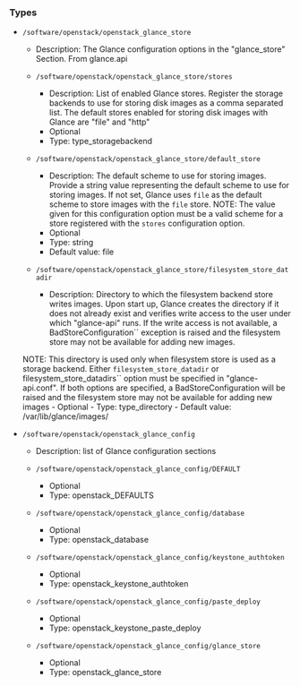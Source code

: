 
### Types

 - `/software/openstack/openstack_glance_store`
    - Description:
    The Glance configuration options in the "glance_store" Section.
    From glance.api

    - `/software/openstack/openstack_glance_store/stores`
        - Description: List of enabled Glance stores.
    Register the storage backends to use for storing disk images
    as a comma separated list. The default stores enabled for
    storing disk images with Glance are "file" and "http"
        - Optional
        - Type: type_storagebackend
    - `/software/openstack/openstack_glance_store/default_store`
        - Description: The default scheme to use for storing images.
    Provide a string value representing the default scheme to use for
    storing images. If not set, Glance uses ``file`` as the default
    scheme to store images with the ``file`` store.
    NOTE: The value given for this configuration option must be a valid
    scheme for a store registered with the ``stores`` configuration
    option.
        - Optional
        - Type: string
        - Default value: file
    - `/software/openstack/openstack_glance_store/filesystem_store_datadir`
        - Description: Directory to which the filesystem backend store writes images.
    Upon start up, Glance creates the directory if it does not already
    exist and verifies write access to the user under which
    "glance-api" runs. If the write access is not available, a
    BadStoreConfiguration`` exception is raised and the filesystem
    store may not be available for adding new images.

    NOTE: This directory is used only when filesystem store is used as a
    storage backend. Either ``filesystem_store_datadir`` or
    filesystem_store_datadirs`` option must be specified in
    "glance-api.conf". If both options are specified, a
    BadStoreConfiguration will be raised and the filesystem store
    may not be available for adding new images
        - Optional
        - Type: type_directory
        - Default value: /var/lib/glance/images/
 - `/software/openstack/openstack_glance_config`
    - Description:
    list of Glance configuration sections

    - `/software/openstack/openstack_glance_config/DEFAULT`
        - Optional
        - Type: openstack_DEFAULTS
    - `/software/openstack/openstack_glance_config/database`
        - Optional
        - Type: openstack_database
    - `/software/openstack/openstack_glance_config/keystone_authtoken`
        - Optional
        - Type: openstack_keystone_authtoken
    - `/software/openstack/openstack_glance_config/paste_deploy`
        - Optional
        - Type: openstack_keystone_paste_deploy
    - `/software/openstack/openstack_glance_config/glance_store`
        - Optional
        - Type: openstack_glance_store
